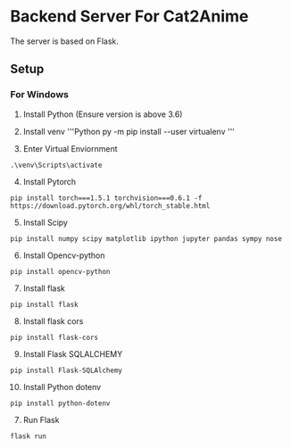 # Backend Server For Cat2Anime

The server is based on Flask.

## Setup

### For Windows

1. Install Python (Ensure version is above 3.6)

2. Install venv
'''Python
py -m pip install --user virtualenv
'''

3. Enter Virtual Enviornment
```Script
.\venv\Scripts\activate
```

4. Install Pytorch
```
pip install torch===1.5.1 torchvision===0.6.1 -f https://download.pytorch.org/whl/torch_stable.html
```

5. Install Scipy
```
pip install numpy scipy matplotlib ipython jupyter pandas sympy nose
```

6. Install Opencv-python
```
pip install opencv-python
```

7. Install flask
```
pip install flask
```

8. Install flask cors
```
pip install flask-cors
```

9. Install Flask SQLALCHEMY
```
pip install Flask-SQLAlchemy
```

10. Install Python dotenv
```
pip install python-dotenv
```

7. Run Flask
```
flask run
```
